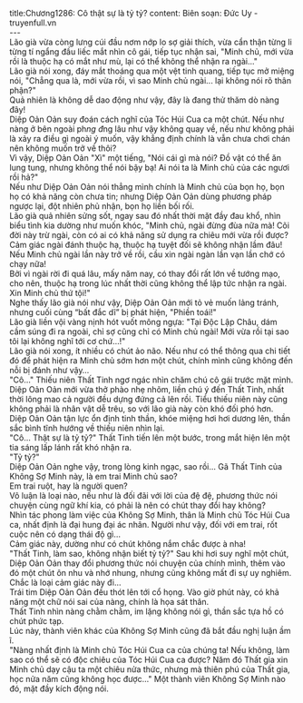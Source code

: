 title:Chương1286: Cô thật sự là tỷ tỷ?
content:
Biên soạn: Đức Uy - truyenfull.vn<br>---<br>Lão già vừa còng lưng cúi đầu nơm nớp lo sợ giải thích, vừa cẩn thận từng li từng tí ngẩng đầu liếc mắt nhìn cô gái, tiếp tục nhận sai, "Minh chủ, mới vừa rồi là thuộc hạ có mắt như mù, lại có thể không thể nhận ra ngài..."<br>Lão già nói xong, đáy mắt thoáng qua một vệt tinh quang, tiếp tục mở miệng nói, "Chẳng qua là, mới vừa rồi, vì sao Minh chủ ngài... lại không nói rõ thân phận?"<br>Quả nhiên là không dễ dao động như vậy, đây là đang thử thăm dò nàng đây!<br>Diệp Oản Oản suy đoán cách nghĩ của Tóc Húi Cua ca một chút. Nếu như nàng ở bên ngoài ph*ng đ*ng lâu như vậy không quay về, nếu như không phải là xảy ra điều gì ngoài ý muốn, vậy khẳng định chính là vẫn chưa chơi chán nên không muốn trở về thôi?<br>Vì vậy, Diệp Oản Oản "Xì" một tiếng, "Nói cái gì mà nói? Đồ vật có thể ăn lung tung, nhưng không thể nói bậy bạ! Ai nói ta là Minh chủ của các ngươi rồi hả?"<br>Nếu như Diệp Oản Oản nói thẳng mình chính là Minh chủ của bọn họ, bọn họ có khả năng còn chưa tin; nhưng Diệp Oản Oản dùng phương pháp ngược lại, đột nhiên phủ nhận, bọn họ liền bối rối.<br>Lão già quả nhiên sửng sốt, ngay sau đó nhất thời mặt đầy đau khổ, nhìn biểu tình kia dường như muốn khóc, "Minh chủ, ngài đừng đùa nữa mà! Cõi đời này trừ ngài, còn có ai có khả năng sử dụng ra chiêu mới vừa rồi được? Cảm giác ngài đánh thuộc hạ, thuộc hạ tuyệt đối sẽ không nhận lầm đâu! Nếu Minh chủ ngài lần này trở về rồi, cầu xin ngài ngàn lần vạn lần chớ có chạy nữa!<br>Bởi vì ngài rời đi quá lâu, mấy năm nay, có thay đổi rất lớn về tướng mạo, cho nên, thuộc hạ trong lúc nhất thời cũng không thể lập tức nhận ra ngài. Xin Minh chủ thứ tội!"<br>Nghe thấy lão già nói như vậy, Diệp Oản Oản mới tỏ vẻ muốn lảng tránh, nhưng cuối cùng “bất đắc dĩ” bị phát hiện, "Phiền toái!"<br>Lão già liền vội vàng nịnh hót vuốt mông ngựa: "Tại Độc Lập Châu, dám cầm súng đi ra ngoài, chỉ sợ cũng chỉ có Minh chủ ngài! Mới vừa rồi tại sao tôi lại không nghĩ tới cơ chứ…!"<br>Lão già nói xong, ít nhiều có chút ảo não. Nếu như có thể thông qua chi tiết đó để phát hiện ra Minh chủ sớm hơn một chút, chính mình cũng không đến nỗi bị đánh như vậy…<br>"Cô..." Thiếu niên Thất Tinh ngơ ngác nhìn chăm chú cô gái trước mặt mình.<br>Diệp Oản Oản mới vừa thở phào nhẹ nhõm, liền chú ý đến Thất Tinh, nhất thời lông mao cả người đều dựng đứng cả lên rồi. Tiểu thiếu niên này cũng không phải là nhân vật dễ trêu, so với lão già này còn khó đối phó hơn.<br>Diệp Oản Oản tận lực ổn định tinh thần, khóe miệng hơi hơi dương lên, thần sắc bình tĩnh hướng về thiếu niên nhìn lại.<br>"Cô... Thật sự là tỷ tỷ?" Thất Tinh tiến lên một bước, trong mắt hiện lên một tia sáng lấp lánh rất khó nhận ra.<br>"Tỷ tỷ?"<br>Diệp Oản Oản nghe vậy, trong lòng kinh ngạc, sao rồi... Gã Thất Tinh của Không Sợ Minh này, là em trai Minh chủ sao?<br>Em trai ruột, hay là người quen?<br>Vô luận là loại nào, nếu như là đối đãi với lời của đệ đệ, phương thức nói chuyện cùng ngữ khí kia, có phải là nên có chút thay đổi hay không?<br>Nhìn tác phong làm việc của Không Sợ Minh, thân là Minh chủ Tóc Húi Cua ca, nhất định là đại hung đại ác nhân. Người như vậy, đối với em trai, rốt cuộc nên có dạng thái độ gì…<br>Cảm giác này, dường như có chút không nắm chắc được à nha!<br>"Thất Tinh, làm sao, không nhận biết tỷ tỷ?" Sau khi hơi suy nghĩ một chút, Diệp Oản Oản thay đổi phương thức nói chuyện của chính mình, thêm vào đó một chút ôn nhu và nhớ nhung, nhưng cũng không mất đi sự uy nghiêm.<br>Chắc là loại cảm giác này đi...<br>Trái tim Diệp Oản Oản đều thót lên tới cổ họng. Vào giờ phút này, có khả năng một chữ nói sai của nàng, chính là họa sát thân.<br>Thất Tinh nhìn nàng chằm chằm, im lặng không nói gì, thần sắc tựa hồ có chút phức tạp.<br>Lúc này, thành viên khác của Không Sợ Minh cũng đã bắt đầu nghị luận ầm ĩ.<br>"Nàng nhất định là Minh chủ Tóc Húi Cua ca của chúng ta! Nếu không, làm sao có thể sẽ có độc chiêu của Tóc Húi Cua ca được? Năm đó Thất gia xin Minh chủ dạy cậu ta một chiêu nửa thức, nhưng mà thiên phú của Thất gia, học nửa năm cũng không học được..." Một thành viên Không Sợ Minh nào đó, mặt đầy kích động nói.